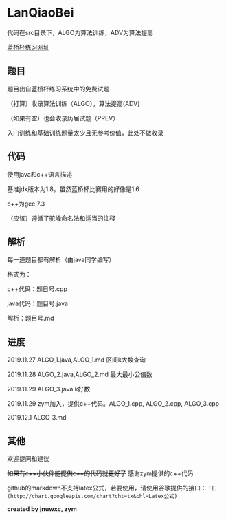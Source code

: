 # LanQiaoBei

代码在src目录下，ALGO为算法训练，ADV为算法提高

[蓝桥杯练习网址](http://lx.lanqiao.cn/index.page)

## 题目

题目出自蓝桥杯练习系统中的免费试题

（打算）收录算法训练（ALGO），算法提高(ADV)

（如果有空）也会收录历届试题（PREV）

入门训练和基础训练题量太少且无参考价值，此处不做收录

## 代码

使用java和c++语言描述

基准jdk版本为1.8，虽然蓝桥杯比赛用的好像是1.6

c++为gcc 7.3

（应该）遵循了驼峰命名法和适当的注释

## 解析

每一道题目都有解析（由java同学编写）

格式为： 

c++代码：题目号.cpp

java代码：题目号.java

解析：题目号.md

## 进度

2019.11.27 ALGO_1.java,ALGO_1.md 区间k大数查询

2019.11.28 ALGO_2.java,ALGO_2.md 最大最小公倍数

2019.11.29 ALGO_3.java k好数 

2019.11.29 zym加入，提供c++代码。ALGO_1.cpp, ALGO_2.cpp, ALGO_3.cpp

2019.12.1  ALGO_3.md

## 其他

欢迎提问和建议

~~如果有c++小伙伴能提供c++的代码就更好了~~ 感谢zym提供的c++代码

github的markdown不支持latex公式，若要使用，请使用谷歌提供的接口：
`![](http://chart.googleapis.com/chart?cht=tx&chl=Latex公式)`


**created by jnuwxc, zym**


